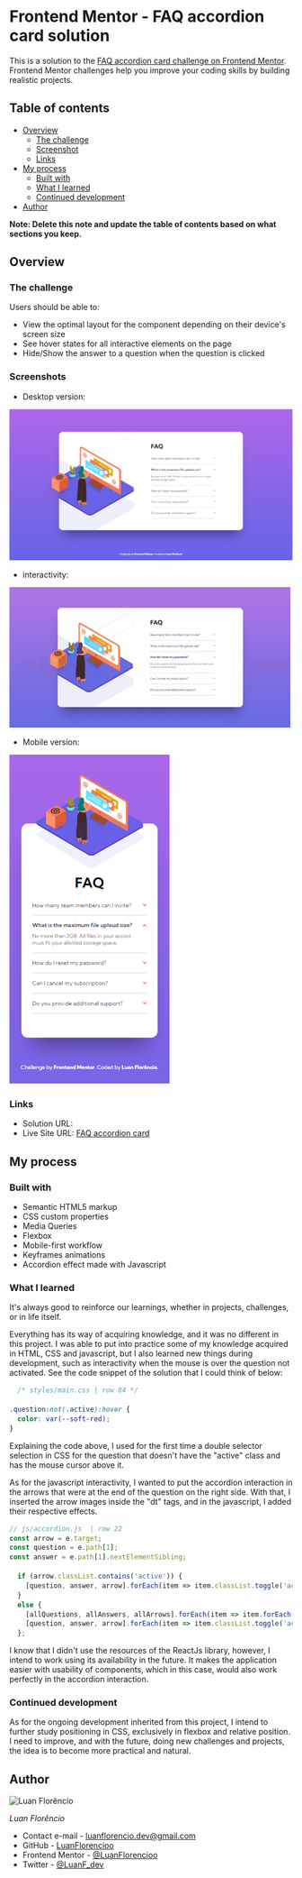 # Frontend Mentor - FAQ accordion card solution

This is a solution to the [FAQ accordion card challenge on Frontend Mentor](https://www.frontendmentor.io/challenges/faq-accordion-card-XlyjD0Oam). Frontend Mentor challenges help you improve your coding skills by building realistic projects. 

## Table of contents

- [Overview](#overview)
  - [The challenge](#the-challenge)
  - [Screenshot](#screenshot)
  - [Links](#links)
- [My process](#my-process)
  - [Built with](#built-with)
  - [What I learned](#what-i-learned)
  - [Continued development](#continued-development)
- [Author](#author)

**Note: Delete this note and update the table of contents based on what sections you keep.**

## Overview

### The challenge

Users should be able to:

- View the optimal layout for the component depending on their device's screen size
- See hover states for all interactive elements on the page
- Hide/Show the answer to a question when the question is clicked

### Screenshots

- Desktop version:

![Desktop](./images/screenshots/screenshot-faq-desktop.png)

- interactivity:

![Animation](./images/screenshots/screen-recorder.gif)

- Mobile version:

![Mobile](./images/screenshots/screenshot-faq-mobile.png)

### Links

- Solution URL: []()
- Live Site URL: [FAQ accordion card](https://LuanFlorencioo.github.io/FAQ_accordion_card/)

## My process

### Built with

- Semantic HTML5 markup
- CSS custom properties
- Media Queries
- Flexbox
- Mobile-first workflow
- Keyframes animations
- Accordion effect made with Javascript

### What I learned

It's always good to reinforce our learnings, whether in projects, challenges, or in life itself.

Everything has its way of acquiring knowledge, and it was no different in this project. I was able to put into practice some of my knowledge acquired in HTML, CSS and javascript, but I also learned new things during development, such as interactivity when the mouse is over the question not activated. See the code snippet of the solution that I could think of below:

```css
  /* styles/main.css | row 84 */

.question:not(.active):hover {
  color: var(--soft-red);
}
```

Explaining the code above, I used for the first time a double selector selection in CSS for the question that doesn't have the "active" class and has the mouse cursor above it.

As for the javascript interactivity, I wanted to put the accordion interaction in the arrows that were at the end of the question on the right side. With that, I inserted the arrow images inside the "dt" tags, and in the javascript, I added their respective effects.

```js
// js/accordion.js  | row 22
const arrow = e.target;
const question = e.path[1];
const answer = e.path[1].nextElementSibling;

  if (arrow.classList.contains('active')) {
    [question, answer, arrow].forEach(item => item.classList.toggle('active'));
  }
  else {
    [allQuestions, allAnswers, allArrows].forEach(item => item.forEach(items => items.classList.remove('active')));
    [question, answer, arrow].forEach(item => item.classList.toggle('active'));
  };
```

I know that I didn't use the resources of the ReactJs library, however, I intend to work using its availability in the future. It makes the application easier with usability of components, which in this case, would also work perfectly in the accordion interaction.

### Continued development

As for the ongoing development inherited from this project, I intend to further study positioning in CSS, exclusively in flexbox and relative position. I need to improve, and with the future, doing new challenges and projects, the idea is to become more practical and natural.

## Author

![Luan Florêncio](https://avatars.githubusercontent.com/u/71609088?s=120&v=4)

_Luan Florêncio_

- Contact e-mail - luanflorencio.dev@gmail.com
- GitHub - [LuanFlorencioo](https://github.com/LuanFlorencioo)
- Frontend Mentor - [@LuanFlorencioo](https://www.frontendmentor.io/profile/LuanFlorencioo)
- Twitter - [@LuanF_dev](https://www.twitter.com/LuanF_dev)